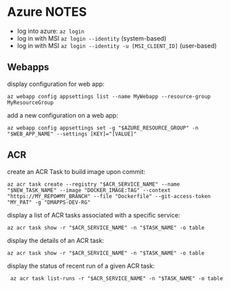 # Azure NOTES

- log into azure: `az login`
- log in with MSI `az login --identity` (system-based)
- log in with MSI `az login --identity -u [MSI_CLIENT_ID]` (user-based)

## Webapps
display configuration for web app:

```az webapp config appsettings list --name MyWebapp --resource-group MyResourceGroup```

add a new configuration on a web app:
 
```az webapp config appsettings set -g "$AZURE_RESOURCE_GROUP" -n "$WEB_APP_NAME" --settings [KEY]="[VALUE]"```

## ACR
create an ACR Task to build image upon commit:

```az acr task create --registry "$ACR_SERVICE_NAME" --name "$NEW_TASK_NAME" --image "DOCKER_IMAGE:TAG" --context "https://MY_REPO#MY_BRANCH" --file "Dockerfile" --git-access-token "MY_PAT" -g "DMAPPS-DEV-RG"```

display a list of ACR tasks associated with a specific service:

```az acr task show -r "$ACR_SERVICE_NAME" -n "$TASK_NAME" -o table```

display the details of an ACR task:

```az acr task show -r "$ACR_SERVICE_NAME" -n "$TASK_NAME" -o table```

display the status of recent run of a given ACR task:

``` az acr task list-runs -r "$ACR_SERVICE_NAME" -n "$TASK_NAME" -o table```